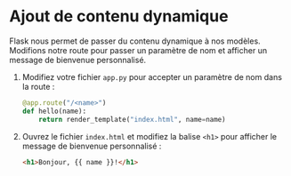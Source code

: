 # Ajout de contenu dynamique

Flask nous permet de passer du contenu dynamique à nos modèles. Modifions notre route pour passer un paramètre de nom et afficher un message de bienvenue personnalisé.

1. Modifiez votre fichier `app.py` pour accepter un paramètre de nom dans la route :

   ```python
   @app.route("/<name>")
   def hello(name):
       return render_template("index.html", name=name)
   ```

2. Ouvrez le fichier `index.html` et modifiez la balise `<h1>` pour afficher le message de bienvenue personnalisé :

   ```html
   <h1>Bonjour, {{ name }}!</h1>
   ```
